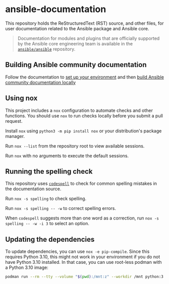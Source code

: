 # ansible-documentation

This repository holds the ReStructuredText (RST) source, and other files, for user documentation related to the Ansible package and Ansible core.

> Documentation for modules and plugins that are officially supported by the Ansible core engineering team is available in the [`ansible/ansible`](https://github.com/ansible/ansible) repository.

## Building Ansible community documentation

Follow the documentation to [set up your environment](https://docs.ansible.com/ansible/latest/community/documentation_contributions.html#setting-up-your-environment-to-build-documentation-locally) and then [build Ansible community documentation locally](https://docs.ansible.com/ansible/latest/community/documentation_contributions.html#building-the-documentation-locally)

## Using nox

This project includes a `nox` configuration to automate checks and other functions.
You should use `nox` to run checks locally before you submit a pull request.

Install `nox` using `python3 -m pip install nox` or your distribution's package manager.

Run `nox --list` from the repository root to view available sessions.

Run `nox` with no arguments to execute the default sessions.

## Running the spelling check

This repository uses [`codespell`](https://github.com/codespell-project/codespell) to check for common spelling mistakes in the documentation source.

Run `nox -s spelling` to check spelling.

Run `nox -s spelling -- -w` to correct spelling errors.

When `codespell` suggests more than one word as a correction, run `nox -s spelling -- -w -i 3` to select an option.

## Updating the dependencies

To update dependencies, you can use `nox -e pip-compile`. Since this requires Python 3.10, this might not work in your environment if you do not have Python 3.10 installed. In that case, you can use root-less podman with a Python 3.10 image:
```bash
podman run --rm --tty --volume "$(pwd):/mnt:z" --workdir /mnt python:3.10 bash -c 'pip install nox ; nox -e pip-compile'
```

